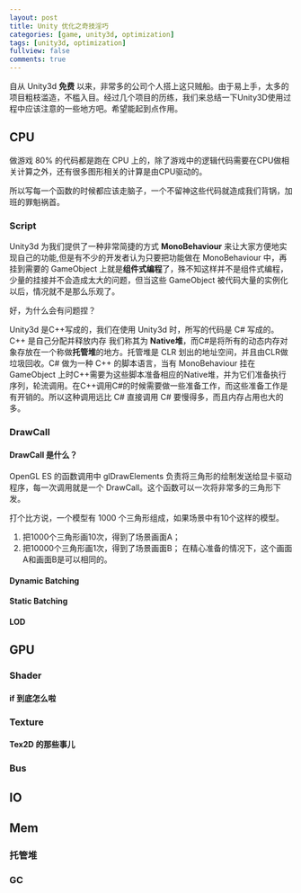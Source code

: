 ```yaml
---
layout: post
title: Unity 优化之奇技淫巧
categories: [game, unity3d, optimization]
tags: [unity3d, optimization]
fullview: false
comments: true
---
```


自从 Unity3d **免费** 以来，非常多的公司个人搭上这只贼船。由于易上手，太多的项目粗枝滥造，不槛入目。经过几个项目的历练，我们来总结一下Unity3D使用过程中应该注意的一些地方吧。希望能起到点作用。

## CPU
做游戏 80% 的代码都是跑在 CPU 上的，除了游戏中的逻辑代码需要在CPU做相关计算之外，还有很多图形相关的计算是由CPU驱动的。

所以写每一个函数的时候都应该走脑子，一个不留神这些代码就造成我们背锅，加班的罪魁祸首。

### Script
Unity3d 为我们提供了一种非常简捷的方式 **MonoBehaviour** 来让大家方便地实现自己的功能,但是有不少的开发者认为只要把功能做在 MonoBehaviour 中，再挂到需要的 GameObject 上就是**组件式编程**了，殊不知这样并不是组件式编程，少量的挂接并不会造成太大的问题，但当这些 GameObject 被代码大量的实例化以后，情况就不是那么乐观了。

好，为什么会有问题捏？

Unity3d 是C++写成的，我们在使用 Unity3d 时，所写的代码是 C# 写成的。C++ 是自己分配并释放内存 我们称其为 **Native堆**，而C#是将所有的动态内存对象存放在一个称做**托管堆**的地方。托管堆是 CLR 划出的地址空间，并且由CLR做垃圾回收。C# 做为一种 C++ 的脚本语言，当有 MonoBehaviour 挂在 GameObject 上时C++需要为这些脚本准备相应的Native堆，并为它们准备执行序列，轮流调用。在C++调用C#的时候需要做一些准备工作，而这些准备工作是有开销的。所以这种调用远比 C# 直接调用 C# 要慢得多，而且内存占用也大的多。

### DrawCall

#### DrawCall 是什么？
OpenGL ES 的函数调用中 glDrawElements 负责将三角形的绘制发送给显卡驱动程序，每一次调用就是一个 DrawCall。这个函数可以一次将非常多的三角形下发。

打个比方说，一个模型有 1000 个三角形组成，如果场景中有10个这样的模型。
1. 把1000个三角形画10次，得到了场景画面A；
1. 把10000个三角形画1次，得到了场景画面B；
在精心准备的情况下，这个画面A和画面B是可以相同的。

#### Dynamic Batching

#### Static Batching

#### LOD

## GPU

### Shader

#### if 到底怎么啦

### Texture

#### Tex2D 的那些事儿


### Bus

## IO

## Mem

### 托管堆

### GC



